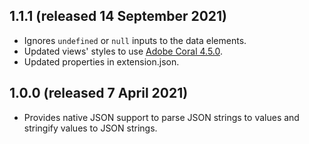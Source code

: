 1.1.1 (released 14 September 2021)
-----------------------------

- Ignores `undefined` or `null` inputs to the data elements.
- Updated views' styles to use [Adobe Coral 4.5.0](https://opensource.adobe.com/coral-spectrum/documentation/).
- Updated properties in extension.json.

1.0.0 (released 7 April 2021)
-----------------------------

- Provides native JSON support to parse JSON strings to values and stringify values to JSON strings.
